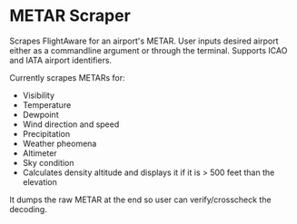 # METAR Scraper
Scrapes FlightAware for an airport's METAR. User inputs desired airport either as a commandline argument or through the terminal. Supports ICAO and IATA airport identifiers.

Currently scrapes METARs for:

* Visibility
* Temperature
* Dewpoint
* Wind direction and speed
* Precipitation
* Weather pheomena
* Altimeter
* Sky condition
* Calculates density altitude and displays it if it is > 500 feet than the elevation

It dumps the raw METAR at the end so user can verify/crosscheck the decoding.

